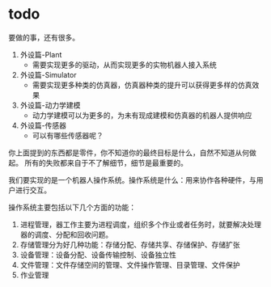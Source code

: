 # todo

要做的事，还有很多。

1. 外设篇-Plant
   * 需要实现更多的驱动，从而实现更多的实物机器人接入系统
2. 外设篇-Simulator
   * 需要实现更多种类的仿真器，仿真器种类的提升可以获得更多样的仿真效果
3. 外设篇-动力学建模
   * 动力学建模可以为更多的，为未有现成建模和仿真器的机器人提供响应
4. 外设篇-传感器
   * 可以有哪些传感器呢？

你上面提到的东西都是零件，你不知道你的最终目标是什么，自然不知道从何做起。
所有的失败都来自于不了解细节，细节是最重要的。

我们要实现的是一个机器人操作系统。操作系统是什么：用来协作各种硬件，与用户进行交互。

操作系统主要包括以下几个方面的功能：

1. 进程管理，器工作主要为进程调度，组织多个作业或者任务时，就要解决处理器的调度、分配和回收问题。
2. 存储管理分为好几种功能：存储分配、存储共享、存储保护、存储扩张
3. 设备管理：设备分配、设备传输控制、设备独立性
4. 文件管理：文件存储空间的管理、文件操作管理、目录管理、文件保护
5. 作业管理

